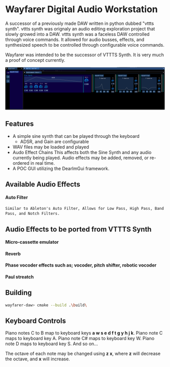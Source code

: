 # Wayfarer Digital Audio Workstation
A successor of a previously made DAW written in python dubbed "vttts synth".
vttts synth was orignaly an audio editing exploration project that slowly growed into a DAW.
vttts synth was a faceless DAW controlled through voice commands.
It allowed for audio busses, effects, and synthesized speech to be controlled through configurable voice commands.

Wayfarer was intended to be the successor of VTTTS Synth. It is very much a proof of concept currently.

![Wayfarer](img/Simple%20Overview.png)

## Features
* A simple sine synth that can be played through the keyboard
    * ADSR, and Gain are configurable
* WAV files may be loaded and played
* Audo Effect Chains
    This affects both the Sine Synth and any audio currently being played.
    Audio effects may be added, removed, or re-ordered in real time.
* A POC GUI utilizing the DearImGui framework.

## Available Audio Effects
#### Auto Filter
    Similar to Ableton's Auto Filter, Allows for Low Pass, High Pass, Band Pass, and Notch Filters.

## Audio Effects to be ported from VTTTS Synth
#### Micro-cassette emulator
#### Reverb
#### Phase vocoder effects such as; vocoder, pitch shifter, robotic vocoder
#### Paul streatch

## Building
```bash
wayfarer-daw> cmake --build .\build\    
```

## Keyboard Controls
Piano notes C to B map to keyboard keys **a w s e d f t g y h j k**.
Piano note C maps to keyboard key A.
Piano note C# maps to keyboard key W.
Piano note D maps to keyboard key S.
And so on...

The octave of each note may be changed using **z x**, where **z** will decrease the octave, and **x** will increase.